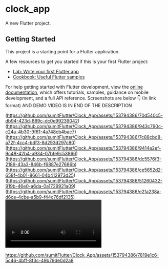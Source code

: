 # clock_app

A new Flutter project.

## Getting Started

This project is a starting point for a Flutter application.

A few resources to get you started if this is your first Flutter project:

- [Lab: Write your first Flutter app](https://docs.flutter.dev/get-started/codelab)
- [Cookbook: Useful Flutter samples](https://docs.flutter.dev/cookbook)

For help getting started with Flutter development, view the
[online documentation](https://docs.flutter.dev/), which offers tutorials,
samples, guidance on mobile development, and a full API reference.
Screenshots are below 👇
(In link format)
AND
DEMO VIDEO IS IN END OF THE DESCRIPTION 
<p>

(https://github.com/sumitFlutter/Clock_App/assets/153794386/70d540c5-db94-423d-889c-dc0e99239042)
(https://github.com/sumitFlutter/Clock_App/assets/153794386/943c790c-c24a-4b30-9f61-4a748eb4bac7)
(https://github.com/sumitFlutter/Clock_App/assets/153794386/7c88cbd8-a72f-4cc4-bdf3-8d293d297c80)
(https://github.com/sumitFlutter/Clock_App/assets/153794386/9414a2ef-9c48-42b4-a934-07bfe9c53866)
(https://github.com/sumitFlutter/Clock_App/assets/153794386/dc5576f3-2189-43a3-846b-f6887e27686b)
(https://github.com/sumitFlutter/Clock_App/assets/153794386/ce5652d2-658f-4b01-8661-04b412973d25)
(https://github.com/sumitFlutter/Clock_App/assets/153794386/51260432-919b-46e0-a6da-0a1729921a09)
(https://github.com/sumitFlutter/Clock_App/assets/153794386/e2fa238a-d6ce-4cbe-a5b9-f44c76df2135)
<video>


https://github.com/sumitFlutter/Clock_App/assets/153794386/7819e1c6-5c46-4bff-8f3c-49b79de0d2a8

</video>
</p>
